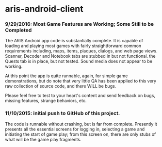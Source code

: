 # aris-android-client

### 9/29/2016: Most Game Features are Working; Some Still to be Completed
  The ARIS Android app code is substantially complete. It is capable of loading and playing most
  games with fairly straightforward common requirements including, maps, items, plaques, dialogs,
  and web page views. Scanner, Decoder and Notebook tabs are stubbed in but not functional. the Quests
  tab is in place, but not tested. Sound media does not appear to be working.

  At this point the app is quite runnable, again, for simple game demonstrations, but do note that
  very little QA has been applied to this very raw collection of source code, and there WILL be bugs.

  Please feel free to test to your heart's content and send feedback on bugs, missing features,
  strange behaviors, etc.


### 11/10/2015: initial push to GitHub of this project.
  The code is runnable without crashing, but is far from complete. Presently it presents all the 
  essential screens for logging in, selecting a game and initiating the start of game play; from this
  screen on, there are only stubs of what will be the game play fragments.
 
 